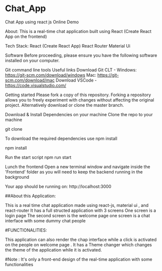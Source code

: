 # Chat_App
Chat App using react js 
Online Demo

About:
This is a real-time chat application built using React (Create React App on the frontend) 

Tech Stack:
React (Create React App)
React Router 
Material Ui 


Software
Before proceeding, please ensure you have the following software installed on your computer.

Git command line tools
Useful links
Download Git CLT - Windows: https://git-scm.com/download/windows Mac: https://git-scm.com/download/mac
Download VSCode - https://code.visualstudio.com/

Getting started
Please fork a copy of this repository. Forking a repository allows you to freely experiment with changes without affecting the original project. Alternatively download or clone the master branch.

Download & Install Dependencies on your machine
Clone the repo to your machine

git clone <CloneURL>

To download the required dependencies use npm install 

npm install
  
Run the start script
npm run start
  
Lunch the frontend
Open a new terminal window and navigate inside the 'Frontend' folder as you will need to keep the backend running in the background

Your app should be running on: http://localhost:3000
  
 ##About this Application: 

 This is a real time chat application made using react-js, material ui , and react-router 
  It has a full structed application with 3 screens 
  One screen is a login page 
  The second screen is the welcome page 
  one screen is a chat interface with some dummy chat people 
  
  #FUNCTIONALITIES: 
  
  This application can also render the chap interface while a click is activated on the people on welcome page .
  It has a Theme changer which changes the theme of the application while it is activated.
  
#Note : It's only a front-end design of the real-time application with some functionalities
  
 
  
